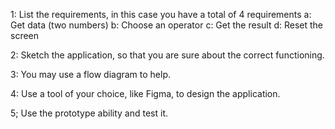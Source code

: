 1: List the requirements, in this case you have a total of 4 requirements
    a: Get data (two numbers)
    b: Choose an operator
    c: Get the result
    d: Reset the screen

2: Sketch the application, so that you are sure about the correct functioning.

3: You may use a flow diagram to help.

4: Use a tool of your choice, like Figma, to design the application.

5; Use the prototype ability and test it.
